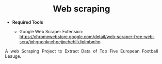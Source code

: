 <h1 align = center> Web scraping </h1>

* **Required Tools**

  * Google Web Scraper Extension: https://chromewebstore.google.com/detail/web-scraper-free-web-scra/jnhgnonknehpejjnehehllkliplmbmhn
  
    
<p align=justify>A web Scraping Project to Extract Data of Top Five European Football Leauge.</p>
